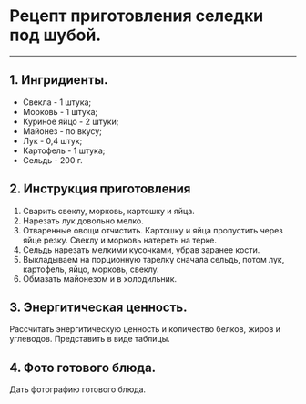 # **Рецепт приготовления селедки под шубой.** #
___

## 1. **Ингридиенты.** ##

* Свекла - 1 штука;
* Морковь - 1 штука;
* Куриное яйцо - 2 штуки;
* Майонез - по вкусу;
* Лук - 0,4 штук;
* Картофель - 1 штука;
* Сельдь - 200 г. 

## 2. **Инструкция приготовления** ##

1. Сварить свеклу, морковь, картошку и яйца.
2. Нарезать лук довольно мелко.
3. Отваренные овощи отчистить. Картошку и яйца пропустить через яйце резку. Свеклу и морковь натереть на терке.
4. Сельдь нарезать мелкими кусочками, убрав заранее кости.
5. Выкладываем на порционную тарелку сначала сельдь, потом лук, картофель, яйцо, морковь, свеклу.
6. Обмазать майонезом и в холодильник.  

## 3. **Энергитическая ценность.** ##

Рассчитать энергитическую ценность и количество белков, жиров и углеводов. Представить в виде таблицы. 

## 4. **Фото готового блюда.** ##

Дать фотографию готового блюда. 